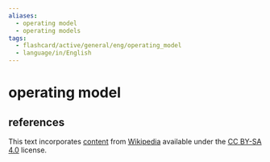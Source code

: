 ```yaml
---
aliases:
  - operating model
  - operating models
tags:
  - flashcard/active/general/eng/operating_model
  - language/in/English
---
```


# operating model

## references

This text incorporates [content](https://en.wikipedia.org/wiki/operating_model) from [Wikipedia](Wikipedia.md) available under the [CC BY-SA 4.0](https://creativecommons.org/licenses/by-sa/4.0/) license.
